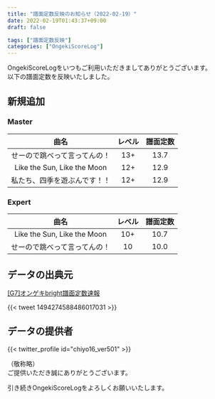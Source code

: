 ```yaml
---
title: "譜面定数反映のお知らせ（2022-02-19）"
date: 2022-02-19T01:43:37+09:00
draft: false

tags: ["譜面定数反映"]
categories: ["OngekiScoreLog"]
---
```


OngekiScoreLogをいつもご利用いただきましてありがとうございます。  
以下の譜面定数を反映いたしました。

<!--more-->

## 新規追加

### Master

| 曲名 | レベル | 譜面定数 |
|:-:|:-:|:-:|
| せーので跳べって言ってんの！ | 13+ | 13.7 |
| Like the Sun, Like the Moon | 12+ | 12.9 |
| 私たち、四季を遊ぶんです！！ | 12+ | 12.9 |

### Expert

| 曲名 | レベル | 譜面定数 |
|:-:|:-:|:-:|
| Like the Sun, Like the Moon | 10+ | 10.7 |
| せーので跳べって言ってんの！ | 10 | 10.0 |

## データの出典元

[[G7]オンゲキbright譜面定数速報](https://docs.google.com/spreadsheets/d/1ZAUxUsUesk5mmKARzsxIRrpMVERIEKZZU038zKFGEoI/edit#gid=2079156372)

{{< tweet 1494274588486017031 >}}

## データの提供者

{{< twitter_profile id="chiyo16_ver501" >}}

<!-- （順不同　敬称略）   -->
（敬称略）  
ご提供いただき誠にありがとうございます。

引き続きOngekiScoreLogをよろしくお願いいたします。
